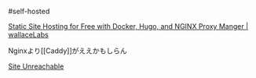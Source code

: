 
#self-hosted 

[Static Site Hosting for Free with Docker, Hugo, and NGINX Proxy Manger | wallaceLabs](https://wallacelabs.tech/posts/static-site-hosting-with-docker-hugo-and-nginx-proxy-manger/)

Nginxより[[Caddy]]がええかもしらん

[Site Unreachable](https://thedevelopercafe.com/articles/serving-static-files-using-caddy-8513e8f36e46)
